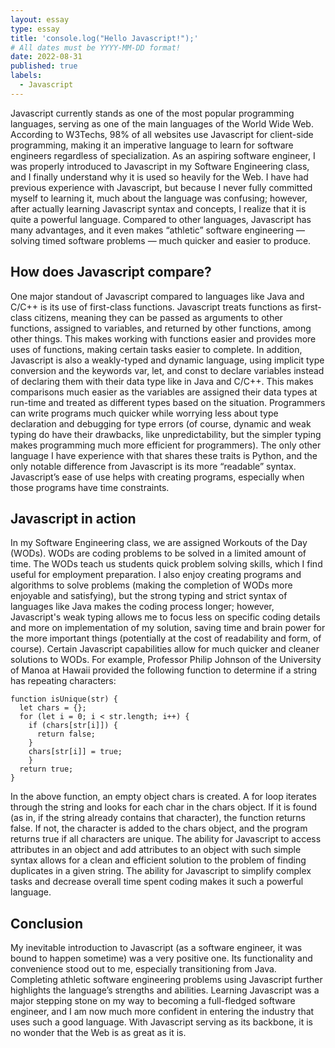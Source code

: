 ```yaml
---
layout: essay
type: essay
title: 'console.log("Hello Javascript!");'
# All dates must be YYYY-MM-DD format!
date: 2022-08-31
published: true
labels:
  - Javascript
---
```


Javascript currently stands as one of the most popular programming languages, serving as one of the main languages of the World Wide Web. According to W3Techs, 98% of all websites use Javascript for client-side programming, making it an imperative language to learn for software engineers regardless of specialization. As an aspiring software engineer, I was properly introduced to Javascript in my Software Engineering class, and I finally understand why it is used so heavily for the Web. I have had previous experience with Javascript, but because I never fully committed myself to learning it, much about the language was confusing; however, after actually learning Javascript syntax and concepts, I realize that it is quite a powerful language. Compared to other languages, Javascript has many advantages, and it even makes “athletic” software engineering — solving timed software problems — much quicker and easier to produce.

## How does Javascript compare?

One major standout of Javascript compared to languages like Java and C/C++  is its use of first-class functions. Javascript treats functions as first-class citizens, meaning they can be passed as arguments to other functions, assigned to variables, and returned by other functions, among other things. This makes working with functions easier and provides more uses of functions, making certain tasks easier to complete. In addition, Javascript is also a weakly-typed and dynamic language, using implicit type conversion and the keywords var, let, and const to declare variables instead of declaring them with their data type like in Java and C/C++. This makes comparisons much easier as the variables are assigned their data types at run-time and treated as different types based on the situation. Programmers can write programs much quicker while worrying less about type declaration and debugging for type errors (of course, dynamic and weak typing do have their drawbacks, like unpredictability, but the simpler typing makes programming much more efficient for programmers). The only other language I have experience with that shares these traits is Python, and the only notable difference from Javascript is its more “readable” syntax. Javascript’s ease of use helps with creating programs, especially when those programs have time constraints.

## Javascript in action

In my Software Engineering class, we are assigned Workouts of the Day (WODs). WODs are coding problems to be solved in a limited amount of time. The WODs teach us students quick problem solving skills, which I find useful for employment preparation. I also enjoy creating programs and algorithms to solve problems (making the completion of WODs more enjoyable and satisfying), but the strong typing and strict syntax of languages like Java makes the coding process longer; however, Javascript's weak typing allows me to focus less on specific coding details and more on implementation of my solution, saving time and brain power for the more important things (potentially at the cost of readability and form, of course). Certain Javascript capabilities allow for much quicker and cleaner solutions to WODs. For example, Professor Philip Johnson of the University of Manoa at Hawaii provided the following function to determine if a string has repeating characters:

```
function isUnique(str) {
  let chars = {};
  for (let i = 0; i < str.length; i++) {
    if (chars[str[i]]) {
      return false;
    }
    chars[str[i]] = true;
    }
  return true;
}
```

In the above function, an empty object chars is created. A for loop iterates through the string and looks for each char in the chars object. If it is found (as in, if the string already contains that character), the function returns false. If not, the character is added to the chars object, and the program returns true if all characters are unique. The ability for Javascript to access attributes in an object and add attributes to an object with such simple syntax allows for a clean and efficient solution to the problem of finding duplicates in a given string. The ability for Javascript to simplify complex tasks and decrease overall time spent coding makes it such a powerful language.

## Conclusion

My inevitable introduction to Javascript (as a software engineer, it was bound to happen sometime) was a very positive one. Its functionality and convenience stood out to me, especially transitioning from Java. Completing athletic software engineering problems using Javascript further highlights the language’s strengths and abilities. Learning Javascript was a major stepping stone on my way to becoming a full-fledged software engineer, and I am now much more confident in entering the industry that uses such a good language. With Javascript serving as its backbone, it is no wonder that the Web is as great as it is.

